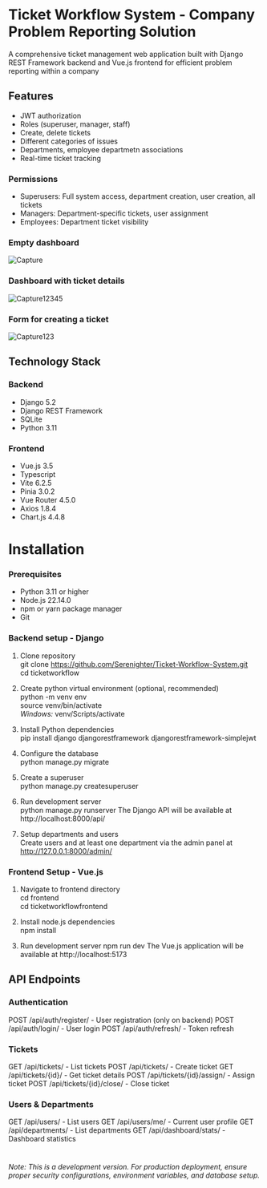 # Ticket Workflow System - Company Problem Reporting Solution
A comprehensive ticket management web application built with Django REST Framework backend and Vue.js frontend for efficient problem reporting within a company

## Features
- JWT authorization
- Roles (superuser, manager, staff)
- Create, delete tickets
- Different categories of issues
- Departments, employee departmetn associations
- Real-time ticket tracking

### Permissions
- Superusers: Full system access, department creation, user creation, all tickets
- Managers: Department-specific tickets, user assignment
- Employees: Department ticket visibility

### Empty dashboard
![Capture](https://github.com/user-attachments/assets/1467d86c-4271-4946-af03-00d5a66e1bbf)

### Dashboard with ticket details
![Capture12345](https://github.com/user-attachments/assets/cd7a478d-c7d7-4761-8b54-f82c2ce7f4c8)

### Form for creating a ticket
![Capture123](https://github.com/user-attachments/assets/c98164b9-eb2a-478b-8f8f-b9071c8eadeb)


## Technology Stack
### Backend
- Django 5.2
- Django REST Framework
- SQLite
- Python 3.11

### Frontend
- Vue.js 3.5
- Typescript
- Vite 6.2.5
- Pinia 3.0.2
- Vue Router 4.5.0
- Axios 1.8.4
- Chart.js 4.4.8

# Installation
### Prerequisites
- Python 3.11 or higher
- Node.js 22.14.0
- npm or yarn package manager
- Git

### Backend setup - Django
1. Clone repository <br>
  git clone https://github.com/Serenighter/Ticket-Workflow-System.git <br>
  cd ticketworkflow

2. Create python virtual environment (optional, recommended) <br>
   python -m venv env <br>
   source venv/bin/activate <br>
   _Windows:_ venv/Scripts/activate

3. Install Python dependencies <br>
  pip install django djangorestframework djangorestframework-simplejwt

4. Configure the database <br>
  python manage.py migrate

5. Create a superuser <br>
  python manage.py createsuperuser

6. Run development server <br>
  python manage.py runserver
  The Django API will be available at http://localhost:8000/api/

7. Setup departments and users <br>
  Create users and at least one department via the admin panel at http://127.0.0.1:8000/admin/

### Frontend Setup - Vue.js
1. Navigate to frontend directory <br>
   cd frontend <br>
   cd ticketworkflowfrontend

2. Install node.js dependencies <br>
   npm install

3. Run development server
   npm run dev
   The Vue.js application will be available at http://localhost:5173

## API Endpoints
### Authentication

POST /api/auth/register/ - User registration (only on backend)
POST /api/auth/login/ - User login
POST /api/auth/refresh/ - Token refresh

### Tickets

GET /api/tickets/ - List tickets
POST /api/tickets/ - Create ticket
GET /api/tickets/{id}/ - Get ticket details
POST /api/tickets/{id}/assign/ - Assign ticket
POST /api/tickets/{id}/close/ - Close ticket

### Users & Departments

GET /api/users/ - List users
GET /api/users/me/ - Current user profile
GET /api/departments/ - List departments
GET /api/dashboard/stats/ - Dashboard statistics
#
*Note: This is a development version. For production deployment, ensure proper security configurations, environment variables, and database setup.*

